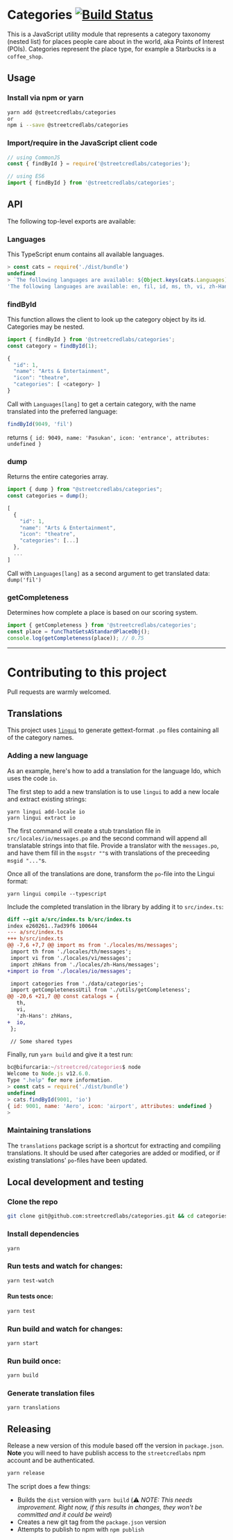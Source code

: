 # Categories [![Build Status](https://travis-ci.com/streetcredlabs/categories.svg?token=kd4tyu6APW8yEuYYcqLi&branch=master)](https://travis-ci.com/streetcredlabs/categories)

This is a JavaScript utility module that represents a category taxonomy (nested list)
for places people care about in the world, aka Points of Interest (POIs).
Categories represent the place type, for example a Starbucks is a `coffee_shop`.

## Usage

### Install via npm or yarn

```bash
yarn add @streetcredlabs/categories
or
npm i --save @streetcredlabs/categories
```

### Import/require in the JavaScript client code

```JavaScript
// using CommonJS
const { findById } = require('@streetcredlabs/categories');

// using ES6
import { findById } from '@streetcredlabs/categories';
```

## API

The following top-level exports are available:

### Languages

This TypeScript enum contains all available languages.

```js
> const cats = require('./dist/bundle')
undefined
> `The following languages are available: ${Object.keys(cats.Languages).join(', ')}`
'The following languages are available: en, fil, id, ms, th, vi, zh-Hans'

```

### findById

This function allows the client to look up the category object by its id. Categories may be nested.

```JavaScript
import { findById } from '@streetcredlabs/categories';
const category = findById(1);
```

```JavaScript
{
  "id": 1,
  "name": "Arts & Entertainment",
  "icon": "theatre",
  "categories": [ <category> ]
}
```

Call with `Languages[lang]` to get a certain category, with the name translated into the preferred language:

```JavaScript
findById(9049, 'fil')
```

returns `{ id: 9049, name: 'Pasukan', icon: 'entrance', attributes: undefined }`

### dump

Returns the entire categories array.

```JavaScript
import { dump } from "@streetcredlabs/categories";
const categories = dump();
```

```javascript
[
  {
    "id": 1,
    "name": "Arts & Entertainment",
    "icon": "theatre",
    "categories": [...]
  },
  ...
]
```

Call with `Languages[lang]` as a second argument to get translated data: `dump('fil')`

### getCompleteness

Determines how complete a place is based on our scoring system.

```javascript
import { getCompleteness } from '@streetcredlabs/categories';
const place = funcThatGetsAStandardPlaceObj();
console.log(getCompleteness(place)); // 0.75
```

---

# Contributing to this project

Pull requests are warmly welcomed.

## Translations

This project uses [`lingui`](https://github.com/lingui/js-lingui/) to generate gettext-format `.po` files containing all of the category names.

### Adding a new language

As an example, here's how to add a translation for the language Ido, which uses the code `io`.

The first step to add a new translation is to use `lingui` to add a new locale and extract existing strings:

```
yarn lingui add-locale io
yarn lingui extract io
```

The first command will create a stub translation file in `src/locales/io/messages.po` and the second command will append all translatable strings into that file. Provide a translator with the `messages.po`, and have them fill in the `msgstr ""`s with translations of the preceeding `msgid "..."`s.

Once all of the translations are done, transform the `po`-file into the Lingui format:

```
yarn lingui compile --typescript
```

Include the completed translation in the library by adding it to `src/index.ts`:

```diff
diff --git a/src/index.ts b/src/index.ts
index e260261..7ad39f6 100644
--- a/src/index.ts
+++ b/src/index.ts
@@ -7,6 +7,7 @@ import ms from './locales/ms/messages';
 import th from './locales/th/messages';
 import vi from './locales/vi/messages';
 import zhHans from './locales/zh-Hans/messages';
+import io from './locales/io/messages';

 import categories from './data/categories';
 import getCompletenessUtil from './utils/getCompleteness';
@@ -20,6 +21,7 @@ const catalogs = {
   th,
   vi,
   'zh-Hans': zhHans,
+  io,
 };

 // Some shared types
```

Finally, run `yarn build` and give it a test run:

```js
bc@bifurcaria:~/streetcred/categories$ node
Welcome to Node.js v12.6.0.
Type ".help" for more information.
> const cats = require('./dist/bundle')
undefined
> cats.findById(9001, 'io')
{ id: 9001, name: 'Aero', icon: 'airport', attributes: undefined }
>
```

### Maintaining translations

The `translations` package script is a shortcut for extracting and compiling translations. It should be used after categories are added or modified, or if existing translations' `po`-files have been updated.

## Local development and testing

### Clone the repo

```bash
git clone git@github.com:streetcredlabs/categories.git && cd categories
```

### Install dependencies

```bash
yarn
```

### Run tests and watch for changes:

```bash
yarn test-watch
```

#### Run tests once:

```bash
yarn test
```

### Run build and watch for changes:

```bash
yarn start
```

### Run build once:

```bash
yarn build
```

### Generate translation files

`yarn translations`

## Releasing

Release a new version of this module based off the version in `package.json`. **Note** you will need to have publish access to the `streetcredlabs` npm account and be authenticated.

```bash
yarn release
```

The script does a few things:

- Builds the `dist` version with `yarn build` (⚠️ _NOTE: This needs improvement. Right now, if this results in changes, they won't be committed and it could be weird_)
- Creates a new git tag from the `package.json` version
- Attempts to publish to npm with `npm publish`
